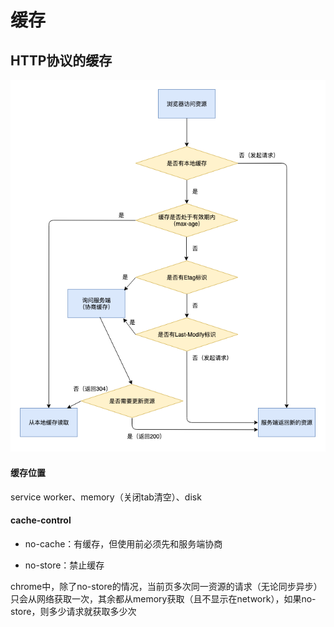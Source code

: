 # 缓存

## HTTP协议的缓存

![HTTP缓存](../.resources/web/cache.png)

#### 缓存位置

service worker、memory（关闭tab清空）、disk


#### cache-control

- no-cache：有缓存，但使用前必须先和服务端协商

- no-store：禁止缓存

chrome中，除了no-store的情况，当前页多次同一资源的请求（无论同步异步）只会从网络获取一次，其余都从memory获取（且不显示在network），如果no-store，则多少请求就获取多少次